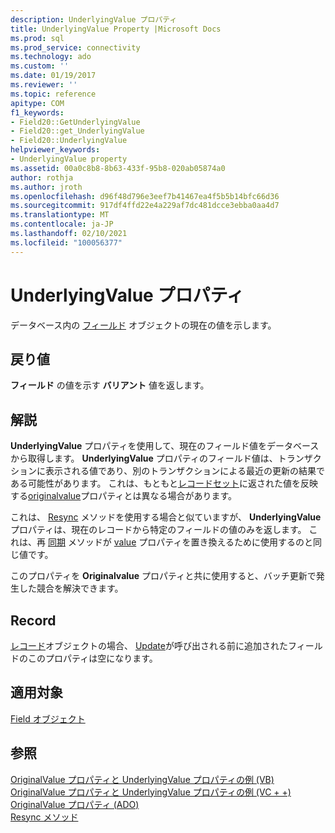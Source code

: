 ```yaml
---
description: UnderlyingValue プロパティ
title: UnderlyingValue Property |Microsoft Docs
ms.prod: sql
ms.prod_service: connectivity
ms.technology: ado
ms.custom: ''
ms.date: 01/19/2017
ms.reviewer: ''
ms.topic: reference
apitype: COM
f1_keywords:
- Field20::GetUnderlyingValue
- Field20::get_UnderlyingValue
- Field20::UnderlyingValue
helpviewer_keywords:
- UnderlyingValue property
ms.assetid: 00a0c8b8-8b63-433f-95b8-020ab05874a0
author: rothja
ms.author: jroth
ms.openlocfilehash: d96f48d796e3eef7b41467ea4f5b5b14bfc66d36
ms.sourcegitcommit: 917df4ffd22e4a229af7dc481dcce3ebba0aa4d7
ms.translationtype: MT
ms.contentlocale: ja-JP
ms.lasthandoff: 02/10/2021
ms.locfileid: "100056377"
---
```

# <a name="underlyingvalue-property"></a>UnderlyingValue プロパティ
データベース内の [フィールド](./field-object.md) オブジェクトの現在の値を示します。  
  
## <a name="return-value"></a>戻り値  
 **フィールド** の値を示す **バリアント** 値を返します。  
  
## <a name="remarks"></a>解説  
 **UnderlyingValue** プロパティを使用して、現在のフィールド値をデータベースから取得します。 **UnderlyingValue** プロパティのフィールド値は、トランザクションに表示される値であり、別のトランザクションによる最近の更新の結果である可能性があります。 これは、もともと[レコードセット](./recordset-object-ado.md)に返された値を反映する[originalvalue](./originalvalue-property-ado.md)プロパティとは異なる場合があります。  
  
 これは、 [Resync](./resync-method.md) メソッドを使用する場合と似ていますが、 **UnderlyingValue** プロパティは、現在のレコードから特定のフィールドの値のみを返します。 これは、再 [同期](./resync-method.md) メソッドが [value](./value-property-ado.md) プロパティを置き換えるために使用するのと同じ値です。  
  
 このプロパティを **Originalvalue** プロパティと共に使用すると、バッチ更新で発生した競合を解決できます。  
  
## <a name="record"></a>Record  
 [レコード](./record-object-ado.md)オブジェクトの場合、 [Update](./update-method.md)が呼び出される前に追加されたフィールドのこのプロパティは空になります。  
  
## <a name="applies-to"></a>適用対象  
 [Field オブジェクト](./field-object.md)  
  
## <a name="see-also"></a>参照  
 [OriginalValue プロパティと UnderlyingValue プロパティの例 (VB)](./originalvalue-and-underlyingvalue-properties-example-vb.md)   
 [OriginalValue プロパティと UnderlyingValue プロパティの例 (VC + +)](./originalvalue-and-underlyingvalue-properties-example-vc.md)   
 [OriginalValue プロパティ (ADO)](./originalvalue-property-ado.md)   
 [Resync メソッド](./resync-method.md)